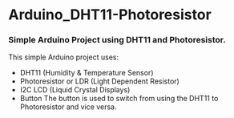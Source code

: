 # Arduino_DHT11-Photoresistor
### Simple Arduino Project using DHT11 and Photoresistor.
This simple Arduino project uses:
- DHT11 (Humidity & Temperature Sensor)
- Photoresistor or LDR (Light Dependent Resistor)
- I2C LCD (Liquid Crystal Displays)
- Button
The button is used to switch from using the DHT11 to Photoresistor and vice versa.
